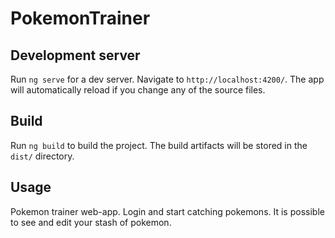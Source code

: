 # PokemonTrainer

## Development server

Run `ng serve` for a dev server. Navigate to `http://localhost:4200/`. The app will automatically reload if you change any of the source files.

## Build

Run `ng build` to build the project. The build artifacts will be stored in the `dist/` directory.

## Usage

Pokemon trainer web-app. Login and start catching pokemons. It is possible to see and edit your stash of pokemon.

##
